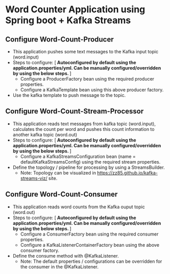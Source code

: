 # Word Counter Application using Spring boot + Kafka Streams

## Configure Word-Count-Producer
* This application pushes some text messages to the Kafka input topic (word.input)
* Steps to configure: [<b> Autoconfigured by default using the application.properties/yml. Can be manually configured/overridden by using the below steps. </b>]
  * Configure a ProducerFactory bean using the required producer properties.
  * Configure a KafkaTemplate bean using this above producer factory.
* Use the kafka template to push message to the topic.
  
  
## Configure Word-Count-Stream-Processor
* This application reads text messages from kafka topic (word.input), calculates the count per word and pushes this count information to another kafka topic (word.out)
* Steps to configure: [<b> Autoconfigured by default using the application.properties/yml. Can be manually configured/overridden by using the below steps. </b>]
  * Configure a KafkaStreamsConfiguration bean (name = defaultKafkaStreamsConfig) using the required stream properties.
* Define the topology / pipeline for processing by using a StreamsBuilder.  
  * Note: Topology can be visualized in https://zz85.github.io/kafka-streams-viz/ site.
  
  
## Configure Word-Count-Consumer
* This application reads word counts from the Kafka ouput topic (word.out)
* Steps to configure: [<b> Autoconfigured by default using the application.properties/yml. Can be manually configured/overridden by using the below steps. </b>]
  * Configure a ConsumerFactory bean using the required consumer properties.
  * Configure a KafkaListenerContainerFactory bean using the above consumer factory.
* Define the consume method with @KafkaListener.
  * Note: The default properties / configurations can be overridden for the consumer in the @KafkaListener.
